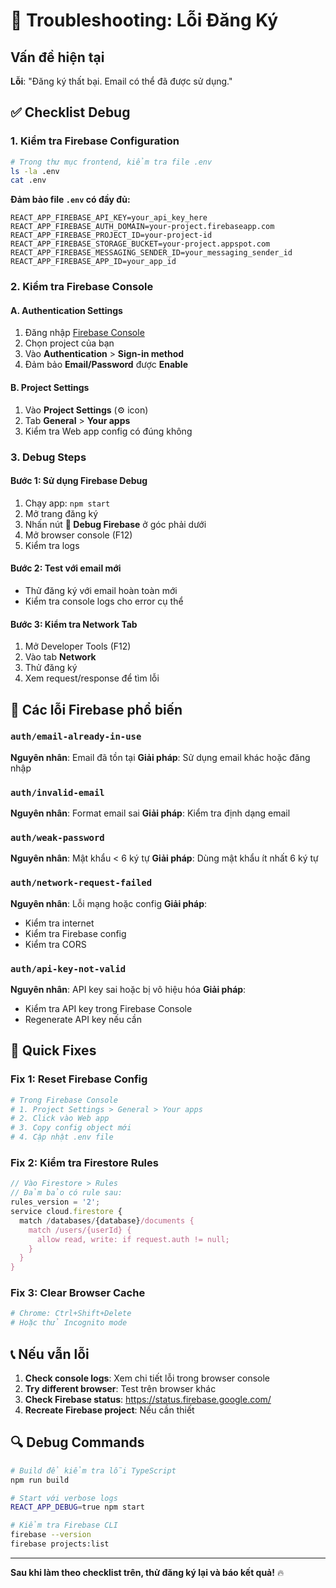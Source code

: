 # 🐛 Troubleshooting: Lỗi Đăng Ký

## Vấn đề hiện tại
**Lỗi**: "Đăng ký thất bại. Email có thể đã được sử dụng."

## ✅ Checklist Debug

### 1. Kiểm tra Firebase Configuration
```bash
# Trong thư mục frontend, kiểm tra file .env
ls -la .env
cat .env
```

**Đảm bảo file `.env` có đầy đủ:**
```env
REACT_APP_FIREBASE_API_KEY=your_api_key_here
REACT_APP_FIREBASE_AUTH_DOMAIN=your-project.firebaseapp.com
REACT_APP_FIREBASE_PROJECT_ID=your-project-id
REACT_APP_FIREBASE_STORAGE_BUCKET=your-project.appspot.com
REACT_APP_FIREBASE_MESSAGING_SENDER_ID=your_messaging_sender_id
REACT_APP_FIREBASE_APP_ID=your_app_id
```

### 2. Kiểm tra Firebase Console

#### A. Authentication Settings
1. Đăng nhập [Firebase Console](https://console.firebase.google.com)
2. Chọn project của bạn
3. Vào **Authentication** > **Sign-in method**
4. Đảm bảo **Email/Password** được **Enable**

#### B. Project Settings
1. Vào **Project Settings** (⚙️ icon)
2. Tab **General** > **Your apps**
3. Kiểm tra Web app config có đúng không

### 3. Debug Steps

#### Bước 1: Sử dụng Firebase Debug
1. Chạy app: `npm start`
2. Mở trang đăng ký
3. Nhấn nút **🔧 Debug Firebase** ở góc phải dưới
4. Mở browser console (F12)
5. Kiểm tra logs

#### Bước 2: Test với email mới
- Thử đăng ký với email hoàn toàn mới
- Kiểm tra console logs cho error cụ thể

#### Bước 3: Kiểm tra Network Tab
1. Mở Developer Tools (F12)
2. Vào tab **Network**
3. Thử đăng ký
4. Xem request/response để tìm lỗi

## 🔧 Các lỗi Firebase phổ biến

### `auth/email-already-in-use`
**Nguyên nhân**: Email đã tồn tại
**Giải pháp**: Sử dụng email khác hoặc đăng nhập

### `auth/invalid-email`
**Nguyên nhân**: Format email sai
**Giải pháp**: Kiểm tra định dạng email

### `auth/weak-password`
**Nguyên nhân**: Mật khẩu < 6 ký tự
**Giải pháp**: Dùng mật khẩu ít nhất 6 ký tự

### `auth/network-request-failed`
**Nguyên nhân**: Lỗi mạng hoặc config
**Giải pháp**: 
- Kiểm tra internet
- Kiểm tra Firebase config
- Kiểm tra CORS

### `auth/api-key-not-valid`
**Nguyên nhân**: API key sai hoặc bị vô hiệu hóa
**Giải pháp**: 
- Kiểm tra API key trong Firebase Console
- Regenerate API key nếu cần

## 🚀 Quick Fixes

### Fix 1: Reset Firebase Config
```bash
# Trong Firebase Console
# 1. Project Settings > General > Your apps
# 2. Click vào Web app
# 3. Copy config object mới
# 4. Cập nhật .env file
```

### Fix 2: Kiểm tra Firestore Rules
```javascript
// Vào Firestore > Rules
// Đảm bảo có rule sau:
rules_version = '2';
service cloud.firestore {
  match /databases/{database}/documents {
    match /users/{userId} {
      allow read, write: if request.auth != null;
    }
  }
}
```

### Fix 3: Clear Browser Cache
```bash
# Chrome: Ctrl+Shift+Delete
# Hoặc thử Incognito mode
```

## 📞 Nếu vẫn lỗi

1. **Check console logs**: Xem chi tiết lỗi trong browser console
2. **Try different browser**: Test trên browser khác
3. **Check Firebase status**: https://status.firebase.google.com/
4. **Recreate Firebase project**: Nếu cần thiết

## 🔍 Debug Commands

```bash
# Build để kiểm tra lỗi TypeScript
npm run build

# Start với verbose logs
REACT_APP_DEBUG=true npm start

# Kiểm tra Firebase CLI
firebase --version
firebase projects:list
```

---

**Sau khi làm theo checklist trên, thử đăng ký lại và báo kết quả!** 🔥